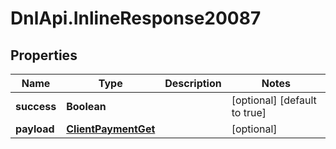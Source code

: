# DnlApi.InlineResponse20087

## Properties
Name | Type | Description | Notes
------------ | ------------- | ------------- | -------------
**success** | **Boolean** |  | [optional] [default to true]
**payload** | [**ClientPaymentGet**](ClientPaymentGet.md) |  | [optional] 


